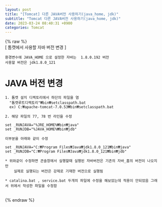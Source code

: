 ```yaml
---  
layout: post  
title: "[Tomcat] 다른 JAVA버전 사용하기(java_home, jdk)"  
subtitle: "Tomcat 다른 JAVA버전 사용하기(java_home, jdk)"  
date: 2023-03-24 08:40:31 +0900  
categories: Tomcat  
---  
```

{% raw %}  
[ 톰캣에서 사용할 자바 버전 변경 ]  
  
	환경변수에 JAVA_HOME 으로 설정한 자바는  1.8.0.192 버전  
	사용할 버전은 jdk1.8.0_121  
  
# JAVA 버전 변경  
  
	1. 톰캣 설치 디렉토리에서 하단의 파일을 염  
	  "톰캣루트디렉토리"₩bin₩setclasspath.bat  
	  ex) C:₩apache-tomcat-7.0.53₩bin₩setclasspath.bat  
  
	2. 해당 파일의 77, 78 번 라인을 수정  
  
	set _RUNJAVA="%JRE_HOME%₩bin₩java"  
	set _RUNJDB="%JAVA_HOME%₩bin₩jdb"  
  
	이부분을 아래와 같이 수정  
  
	set _RUNJAVA="C:₩Program Files₩Java₩jdk1.8.0_121₩bin₩java"  
	set _RUNJDB="C:₩Program Files₩Java₩jdk1.8.0_121₩bin₩jdb"  
  
	* 위와같이 수정하면 콘솔창에서 실행할때 실행된 자바버전은 기존의 자바_홈의 버전이 나오지만  
		실제로 실행되는 버전은 강제로 기재한 버전으로 실행됨  
  
	* catalina.bat , service.bat 두개의 파일에 수정을 해보았는데 적용이 안되었음 그래서 위에서 작성한 파일을 수정함  
  
                                                                                                                                                                                                                                                                                                                                                                                              
{% endraw %}